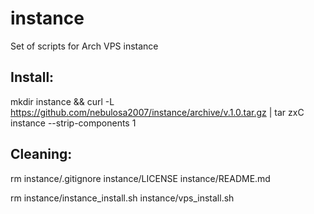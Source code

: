 # instance
Set of scripts for Arch VPS instance

## Install:
mkdir instance && curl -L https://github.com/nebulosa2007/instance/archive/v.1.0.tar.gz | tar zxC instance --strip-components 1

## Cleaning:
rm instance/.gitignore instance/LICENSE instance/README.md

rm instance/instance_install.sh instance/vps_install.sh
